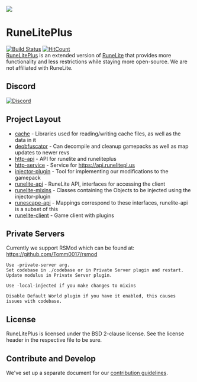 ![](https://i.imgur.com/OVRdQBz.png)



# RuneLitePlus 
[![Build Status](https://travis-ci.org/runelite-extended/runelite.svg?branch=master)](https://travis-ci.org/runelite-extended/runelite)
[![HitCount](http://hits.dwyl.io/runelite-extended/runelite.svg)](http://hits.dwyl.io/runelite-extended/runelite)  
[RuneLitePlus](https://runelitepl.us)  is an extended version of [RuneLite](https://github.com/runelite/runelite) that provides more functionality and less restrictions while staying more open-source. We are not affiliated with RuneLite.

## Discord
[![Discord](https://img.shields.io/discord/373382904769675265.svg)](https://discord.gg/HN5gf3m)

## Project Layout

- [cache](cache/src/main/java/net/runelite/cache) - Libraries used for reading/writing cache files, as well as the data in it
- [deobfuscator](deobfuscator/src/main/java/net/runelite/deob) - Can decompile and cleanup gamepacks as well as map updates to newer revs
- [http-api](http-api/src/main/java/net/runelite/http/api) - API for runelite and runeliteplus
- [http-service](http-service/src/main/java/net/runelite/http/service) - Service for https://api.runelitepl.us
- [injector-plugin](injector-plugin/src/main/java/net/runelite/injector) - Tool for implementing our modifications to the gamepack
- [runelite-api](runelite-api/src/main/java/net/runelite/api) - RuneLite API, interfaces for accessing the client
- [runelite-mixins](runelite-mixins/src/main/java/net/runelite) - Classes containing the Objects to be injected using the injector-plugin
- [runescape-api](runescape-api/src/main/java/net/runelite) - Mappings correspond to these interfaces, runelite-api is a subset of this
- [runelite-client](runelite-client/src/main/java/net/runelite/client) - Game client with plugins

## Private Servers
Currently we support RSMod which can be found at: https://github.com/Tomm0017/rsmod
```
Use -private-server arg.  
Set codebase in ./codebase or in Private Server plugin and restart.  
Update modulus in Private Server plugin. 
  
Use -local-injected if you make changes to mixins  
  
Disable Default World plugin if you have it enabled, this causes issues with codebase.
```  
## License

RuneLitePlus is licensed under the BSD 2-clause license. See the license header in the respective file to be sure.

## Contribute and Develop

We've set up a separate document for our [contribution guidelines](https://github.com/runelite-extended/runelite/blob/master/.github/CONTRIBUTING.md).
